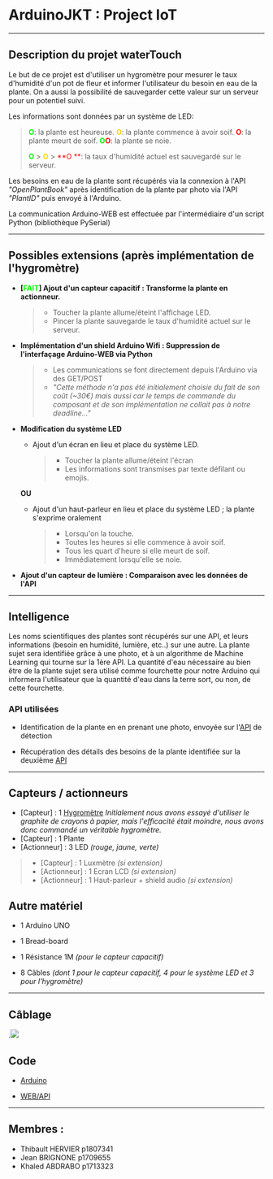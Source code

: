 # ArduinoJKT : Project IoT



---

## Description du projet waterTouch

Le but de ce projet est d'utiliser un hygromètre pour mesurer le taux d'humidité d'un pot de fleur et informer l'utilisateur du besoin en eau de la plante. On a aussi la possibilité de sauvegarder cette valeur sur un serveur pour un potentiel suivi.

Les informations sont données par un système de LED:

> <span style="color:lime">**O**</span>: la plante est heureuse.
> <span style="color:gold">**O**</span>: la plante commence à avoir soif.
> <span style="color:red">**O**</span>: la plante meurt de soif.
> <span style="color:lime">**O**</span><span style="color:red">**O**</span>: la plante se noie.
>
> <span style="color:lime">**O**</span> > <span style="color:gold">**O**</span> > <span style="color:red">**O **</span>: la taux d'humidité actuel est sauvegardé sur le serveur.

Les besoins en eau de la plante sont récupérés via la connexion à l'API *"OpenPlantBook"* après identification de la plante par photo via l'API *"PlantID"* puis envoyé à l'Arduino.

La communication Arduino-WEB est effectuée par l'intermédiaire d'un script Python (bibliothèque PySerial)



---

## Possibles extensions (après implémentation de l'hygromètre)

- **[<span style="color:lime">FAIT</span>] Ajout d'un capteur capacitif : Transforme la plante en actionneur.**

  > - Toucher la plante allume/éteint l'affichage LED.
  > - Pincer la plante sauvegarde le taux d'humidité actuel sur le serveur.

- **Implémentation d'un shield Arduino Wifi : Suppression de l'interfaçage Arduino-WEB via Python**

  > - Les communications se font directement depuis l'Arduino via des GET/POST
  > - *"Cette méthode n'a pas été initialement choisie du fait de son coût (~30€) mais aussi car le temps de commande du composant et de son implémentation ne collait pas à notre deadline…"*
  
- **Modification du système LED**

  - Ajout d'un écran en lieu et place du système LED.

    > - Toucher la plante allume/éteint l'écran
    > - Les informations sont transmises par texte défilant ou emojis.

  **OU**

  - Ajout d'un haut-parleur en lieu et place du système LED ; la plante s'exprime oralement

    > - Lorsqu'on la touche.
    > - Toutes les heures si elle commence à avoir soif.
    > - Tous les quart d'heure si elle meurt de soif.
    > - Immédiatement lorsqu'elle se noie.

- **Ajout d'un capteur de lumière : Comparaison avec les données de l'API**

  

---

## Intelligence

Les noms scientifiques des plantes sont récupérés sur une API, et leurs informations (besoin en humidité, lumière, etc..)  sur une autre. La plante sujet sera identifiée grâce à une photo, et à un algorithme de Machine Learning qui tourne sur la 1ère API. La quantité d'eau nécessaire au bien être de la plante sujet sera utilisé comme fourchette pour notre Arduino qui informera l'utilisateur que la quantité d'eau dans la terre sort, ou non, de cette fourchette.

### API utilisées

- Identification de la plante en en prenant une photo, envoyée sur l'[API](https://plant.id/) de détection 

- Récupération des détails des besoins de la plante identifiée sur la deuxième [API](https://open.plantbook.io/)

  

---

## Capteurs / actionneurs

- [Capteur] : 1 [Hygromètre](www.shorturl.at/klyNZ)
  *Initialement nous avons essayé d'utiliser le graphite de crayons à papier, mais l'efficacité était moindre, nous avons donc commandé un véritable hygromètre.*
- [Capteur] : 1 Plante
- [Actionneur] : 3 LED *(rouge, jaune, verte)*

> - [Capteur] : 1 Luxmètre *(si extension)*
> - [Actionneur] : 1 Ecran LCD *(si extension)*
> - [Actionneur] : 1 Haut-parleur + shield audio *(si extension)*

## Autre matériel

- 1 Arduino UNO

- 1 Bread-board

- 1 Résistance 1M *(pour le capteur capacitif)*

- 8 Câbles *(dont 1 pour le capteur capacitif, 4 pour le système LED et 3 pour l'hygromètre)*

  

---

## Câblage

.<img src="https://i.ibb.co/JkZD971/schema-cablage.png">

## Code

- [Arduino](https://forge.univ-lyon1.fr/p1713323/iot/-/blob/main/waterTouch.ino)

- [WEB/API](https://forge.univ-lyon1.fr/p1713323/iot/-/tree/main/api)

  

---

## Membres :

- Thibault HERVIER p1807341
- Jean BRIGNONE p1709655 
- Khaled ABDRABO p1713323
